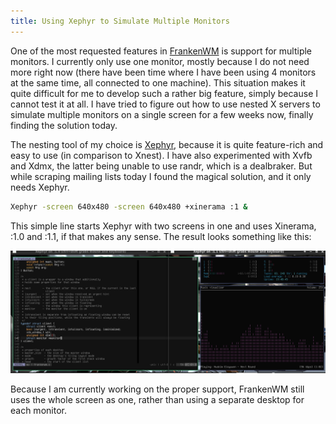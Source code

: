 ```yaml
---
title: Using Xephyr to Simulate Multiple Monitors
---
```


One of the most requested features in [FrankenWM][0] is support for multiple
monitors. I currently only use one monitor, mostly because I do not need more
right now (there have been time where I have been using 4 monitors at the same
time, all connected to one machine). This situation makes it quite difficult
for me to develop such a rather big feature, simply because I cannot test it at
all. I have tried to figure out how to use nested X servers to simulate
multiple monitors on a single screen for a few weeks now, finally finding the
solution today.

  [0]: https://github.com/sulami/frankenwm

The nesting tool of my choice is [Xephyr][1], because it is quite feature-rich
and easy to use (in comparison to Xnest). I have also experimented with Xvfb
and Xdmx, the latter being unable to use randr, which is a dealbraker. But
while scraping mailing lists today I found the magical solution, and it only
needs Xephyr.

  [1]: http://www.freedesktop.org/wiki/Software/Xephyr/

```bash
Xephyr -screen 640x480 -screen 640x480 +xinerama :1 &
```

This simple line starts Xephyr with two screens in one and uses Xinerama, :1.0
and :1.1, if that makes any sense. The result looks something like this:

![](/images/scrot_xephyr_multihead.png)

Because I am currently working on the proper support, FrankenWM still uses the
whole screen as one, rather than using a separate desktop for each monitor.

